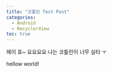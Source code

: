 ```yaml
---
title: "코틀린 Test Post"
categories: 
  - Android
  - RecyclerView
toc: true
---
```


헤이 효~ 요요요요
나는 코틀린이 너무 실타 ㅜ

hellow world!